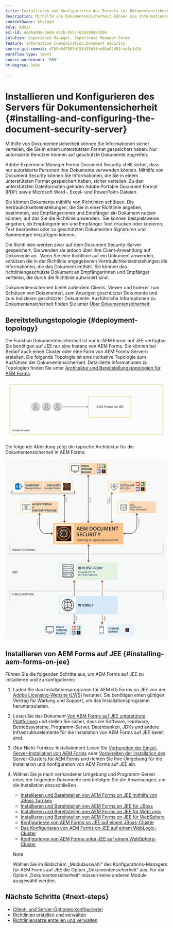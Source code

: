 ```yaml
---
title: Installieren und Konfigurieren des Servers für Dokumentensicherheit
description: Mithilfe von Dokumentensicherheit können Sie Informationen sicher verteilen, die Sie in einem unterstützten Format gespeichert haben. Nur autorisierte Benutzer können auf geschützte Dokumente zugreifen.
contentOwner: khsingh
role: Admin
exl-id: 4a4bad4a-3e68-43cb-b55c-03b509a5d304
solution: Experience Manager, Experience Manager Forms
feature: Interactive Communication,Document Security
source-git-commit: d7b9e947503df58435b3fee85a92d51fae8c1d2d
workflow-type: tm+mt
source-wordcount: '569'
ht-degree: 100%

---
```


# Installieren und Konfigurieren des Servers für Dokumentensicherheit {#installing-and-configuring-the-document-security-server}

Mithilfe von Dokumentensicherheit können Sie Informationen sicher verteilen, die Sie in einem unterstützten Format gespeichert haben. Nur autorisierte Benutzer können auf geschützte Dokumente zugreifen.

Adobe Experience Manager Forms Document Security stellt sicher, dass nur autorisierte Personen Ihre Dokumente verwenden können. Mithilfe von Document Security können Sie Informationen, die Sie in einem unterstützten Format gespeichert haben, sicher verteilen. Zu den unterstützten Dateiformaten gehören Adobe Portable Document Format (PDF) sowie Microsoft Word-, Excel- und PowerPoint-Dateien.

Sie können Dokumente mithilfe von Richtlinien schützen. Die Vertraulichkeitseinstellungen, die Sie in einer Richtlinie angeben, bestimmen, wie Empfängerinnen und Empfänger ein Dokument nutzen können, auf das Sie die Richtlinie anwenden.  Sie können beispielsweise angeben, ob Empfängerinnen und Empfänger Text drucken oder kopieren, Text bearbeiten oder zu geschützten Dokumenten Signaturen und Kommentare hinzufügen können.

Die Richtlinien werden zwar auf dem Document Security-Server gespeichert, Sie wenden sie jedoch über Ihre Client-Anwendung auf Dokumente an.  Wenn Sie eine Richtlinie auf ein Dokument anwenden, schützen die in der Richtlinie angegebenen Vertraulichkeitseinstellungen die Informationen, die das Dokument enthält. Sie können das richtliniengeschützte Dokument an Empfängerinnen und Empfänger verteilen, die durch die Richtlinie autorisiert sind.

Dokumentensicherheit bietet außerdem Clients, Viewer und Indexer zum Schützen von Dokumenten, zum Anzeigen geschützter Dokumente und zum Indizieren geschützter Dokumente. Ausführliche Informationen zu Dokumentensicherheit finden Sie unter [Über Dokumentensicherheit](/help/forms/using/admin-help/document-security.md).

## Bereitstellungstopologie  {#deployment-topology}

Die Funktion Dokumentensicherheit ist nur in AEM Forms auf JEE verfügbar. Sie benötigen auf JEE nur eine Instanz von AEM Forms. Sie können bei Bedarf auch einen Cluster oder eine Farm von AEM Forms-Servern erstellen. Die folgende Topologie ist eine indikative Topologie zum Ausführen der Dokumentensicherheit. Detaillierte Informationen zu Topologien finden Sie unter [Architektur und Bereitstellungstopologien für AEM Forms](aem-forms-architecture-deployment.md).

<!--fix above link-->

![Topologie des Document Security-Servers](do-not-localize/document-security-server_topology.png)

Die folgende Abbildung zeigt die typische Architektur für die Dokumentensicherheit in AEM Forms:

![Typische Umgebung für Dokumentensicherheit](do-not-localize/document-security-typical-environment.png)

## Installieren von AEM Forms auf JEE {#installing-aem-forms-on-jee}

Führen Sie die folgenden Schritte aus, um AEM Forms auf JEE zu installieren und zu konfigurieren:

1. Laden Sie das Installationsprogramm für AEM 6.5 Forms on JEE von der [Adobe Licensing-Website (LWS)](https://licensing.adobe.com/) herunter. Sie benötigen einen gültigen Vertrag für Wartung und Support, um das Installationsprogramm herunterzuladen.
1. Lesen Sie das Dokument [Von AEM Forms auf JEE unterstützte Plattformen](/help/forms/using/aem-forms-jee-supported-platforms.md) und stellen Sie sicher, dass die Software, Hardware, Betriebssysteme, Programm-Server, Datenbanken, JDKs und andere Infrastrukturelemente für die Installation von AEM Forms auf JEE bereit sind.
1. (Nur Nicht-Turnkey-Installationen) Lesen Sie [Vorbereiten der Einzel-Server-Installation von AEM Forms](https://www.adobe.com/go/learn_aemforms_prepareInstallsingle_64_de) oder [Vorbereiten der Installation des Server-Clusters für AEM Forms](https://www.adobe.com/go/learn_aemforms_prepareInstallcluster_64_de) und richten Sie Ihre Umgebung für die Installation und Konfiguration von AEM Forms auf JEE ein.
1. Wählen Sie je nach vorhandener Umgebung und Programm-Server eines der folgenden Dokumente und befolgen Sie die Anweisungen, um die Installation abzuschließen

   * [Installieren und Bereitstellen von AEM Forms on JEE mithilfe von JBoss Turnkey](https://www.adobe.com/go/learn_aemforms_installTurnkey_64_de)
   * [Installieren und Bereitstellen von AEM Forms on JEE für JBoss](https://www.adobe.com/go/learn_aemforms_installJBoss_64_de)
   * [Installieren und Bereitstellen von AEM Forms on JEE für WebLogic](https://www.adobe.com/go/learn_aemforms_installWebLogic_64_de)
   * [Installieren und Bereitstellen von AEM Forms on JEE für WebSphere](https://www.adobe.com/go/learn_aemforms_installWebSphere_64_de)
   * [Konfigurieren von AEM Forms on JEE auf einem JBoss-Cluster](https://www.adobe.com/go/learn_aemforms_clusterJBoss_64_de)
   * [Das Konfigurieren von AEM Forms on JEE auf einem WebLogic-Cluster](https://www.adobe.com/go/learn_aemforms_clusterWebLogic_64_de)
   * [Konfigurieren von AEM Forms unter JEE auf einem WebSphere-Cluster](https://www.adobe.com/go/learn_aemforms_clusterWebSphere_64_de)

   >[!NOTE]
   >
   >Wählen Sie im Bildschirm „Modulauswahl“ des Konfigurations-Managers für AEM Forms auf JEE die Option „Dokumentensicherheit“ aus. Für die Option „Dokumentensicherheit“ müssen keine anderen Module ausgewählt werden.

## Nächste Schritte {#next-steps}

* [Client- und Server-Optionen konfigurieren](/help/forms/using/admin-help/configuring-client-server-options.md)
* [Richtlinien erstellen und verwalten](/help/forms/using/admin-help/creating-policies.md)
* [Richtliniensätze erstellen und verwalten](/help/forms/using/admin-help/creating-policy-sets.md)
